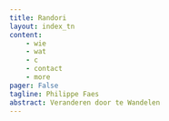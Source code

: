 ```yaml
---
title: Randori
layout: index_tn
content:
    - wie
    - wat
    - c
    - contact
    - more
pager: False
tagline: Philippe Faes
abstract: Veranderen door te Wandelen
---
```

